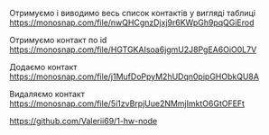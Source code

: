 Отримуємо і виводимо весь список контактів у вигляді таблиці\
https://monosnap.com/file/nwQHCgnzDjxj9r6KWpGh9pqQGiErod

Отримуємо контакт по id\
https://monosnap.com/file/HGTGKAIsoa6jgmU2J8PgEA6OiO0L7V

Додаємо контакт\
https://monosnap.com/file/j1MufDoPpyM2hUDqn0pipGHObkQU8A

Видаляємо контакт\
https://monosnap.com/file/5i1zvBrpjUue2NMmjImktO6GtOFEFt

<https://github.com/Valerii69/1-hw-node>
